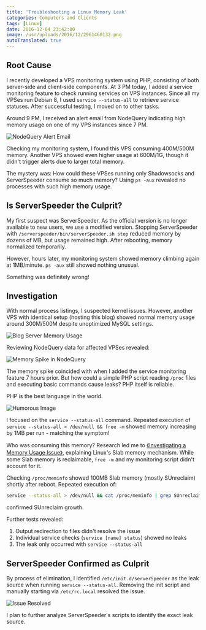 ```yaml
---
title: 'Troubleshooting a Linux Memory Leak'
categories: Computers and Clients
tags: [Linux]
date: 2016-12-04 23:42:00
image: /usr/uploads/2016/12/2961460132.png
autoTranslated: true
---
```



## Root Cause

I recently developed a VPS monitoring system using PHP, consisting of both server-side and client-side components. At 3 PM today, I added a service monitoring feature to check running services on VPS instances. Since all my VPSes run Debian 8, I used `service --status-all` to retrieve service statuses. After successful testing, I moved on to other tasks.

Around 9 PM, I received an alert email from NodeQuery indicating high memory usage on one of my VPS instances since 7 PM.

![NodeQuery Alert Email][1]

Checking my monitoring system, I found this VPS consuming 400M/500M memory. Another VPS showed even higher usage at 600M/1G, though it didn't trigger alerts due to larger total memory.

The mystery was: How could these VPSes running only Shadowsocks and ServerSpeeder consume so much memory? Using `ps -aux` revealed no processes with such high memory usage.

## Is ServerSpeeder the Culprit?

My first suspect was ServerSpeeder. As the official version is no longer available to new users, we use a modified version. Stopping ServerSpeeder with `/serverspeeder/bin/serverSpeeder.sh stop` reduced memory by dozens of MB, but usage remained high. After rebooting, memory normalized temporarily.

However, hours later, my monitoring system showed memory climbing again at 1MB/minute. `ps -aux` still showed nothing unusual.

Something was definitely wrong!

## Investigation

With normal process listings, I suspected kernel issues. However, another VPS with identical setup (hosting this blog) showed normal memory usage around 300M/500M despite unoptimized MySQL settings.

![Blog Server Memory Usage][2]

Reviewing NodeQuery data for affected VPSes revealed:

![Memory Spike in NodeQuery][3]

The memory spike coincided with when I added the service monitoring feature 7 hours prior. But how could a simple PHP script reading `/proc` files and executing basic commands cause leaks? PHP itself is reliable.

PHP is the best language in the world.

![Humorous Image][4]

I focused on the `service --status-all` command. Repeated execution of `service --status-all > /dev/null && free -m` showed memory increasing by 1MB per run - matching the symptom!

Who was consuming this memory? Research led me to [《Investigating a Memory Usage Issue》][5], explaining Linux's Slab memory mechanism. While some Slab memory is reclaimable, `free -m` and my monitoring script didn't account for it.

Checking `/proc/meminfo` showed 100MB Slab memory (mostly SUnreclaim) shortly after reboot. Repeated execution of:
```bash
service --status-all > /dev/null && cat /proc/meminfo | grep SUnreclaim
```
confirmed SUnreclaim growth.

Further tests revealed:
1. Output redirection to files didn't resolve the issue
2. Individual service checks (`service [name] status`) showed no leaks
3. The leak only occurred with `service --status-all`

## ServerSpeeder Confirmed as Culprit

By process of elimination, I identified `/etc/init.d/serverSpeeder` as the leak source when running `service --status-all`. Removing the init script and manually starting via `/etc/rc.local` resolved the issue.

![Issue Resolved][6]

I plan to further analyze ServerSpeeder's scripts to identify the exact leak source.

[1]: /usr/uploads/2016/12/2961460132.png
[2]: /usr/uploads/2016/12/3157182067.png
[3]: /usr/uploads/2016/12/4083435182.png
[4]: /usr/uploads/2016/12/3492591303.jpg
[5]: https://www.mawenbao.com/research/linux-ate-my-memory.html
[6]: /usr/uploads/2016/12/2105279588.png
